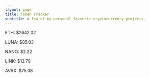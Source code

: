 ```yaml
---
layout: page
title: Token Tracker
subtitle: A few of my personal favorite cryptocurrency projects.
---
```


<!--BEGINCRYPTOINPUT-->
ETH: $2642.02

LUNA: $85.03

NANO: $2.22

LINK: $13.79

AVAX: $75.08

<!--ENDCRYPTOINPUT-->
